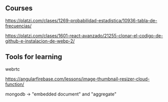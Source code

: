 ## Courses

https://platzi.com/clases/1269-probabilidad-estadistica/10936-tabla-de-frecuencias/

https://platzi.com/clases/1601-react-avanzado/21255-clonar-el-codigo-de-github-e-instalacion-de-webp-2/

## Tools for learning

webrtc

https://angularfirebase.com/lessons/image-thumbnail-resizer-cloud-function/

mongodb -> "embedded document" and "aggregate"
